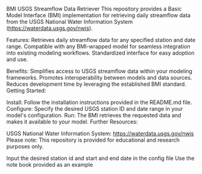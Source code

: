 
BMI USGS Streamflow Data Retriever
This repository provides a Basic Model Interface (BMI) implementation for retrieving daily streamflow data from the USGS National Water Information System (https://waterdata.usgs.gov/nwis).

Features:
Retrieves daily streamflow data for any specified station and date range.
Compatible with any BMI-wrapped model for seamless integration into existing modeling workflows.
Standardized interface for easy adoption and use.

Benefits:
Simplifies access to USGS streamflow data within your modeling frameworks.
Promotes interoperability between models and data sources.
Reduces development time by leveraging the established BMI standard.
Getting Started:

Install: Follow the installation instructions provided in the README.md file.
Configure: Specify the desired USGS station ID and date range in your model's configuration.
Run: The BMI retrieves the requested data and makes it available to your model.
Further Resources:

USGS National Water Information System: https://waterdata.usgs.gov/nwis
Please note: This repository is provided for educational and research purposes only. 

Input the desired station id and start and end date in the config file
Use the note book provided as an example
